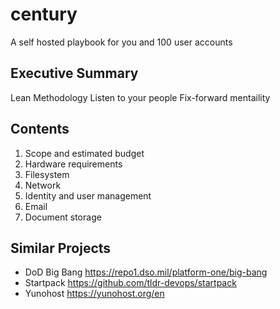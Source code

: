# century
A self hosted playbook for you and 100 user accounts

## Executive Summary

Lean Methodology
Listen to your people
Fix-forward mentaility

## Contents

1. Scope and estimated budget
1. Hardware requirements
1. Filesystem
1. Network
1. Identity and user management
1. Email
1. Document storage

## Similar Projects

- DoD Big Bang https://repo1.dso.mil/platform-one/big-bang
- Startpack https://github.com/tldr-devops/startpack
- Yunohost https://yunohost.org/en

